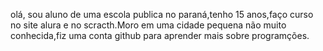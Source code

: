 olá, sou aluno  de uma escola publica no paraná,tenho 15 anos,faço curso no site alura e no scracth.Moro em uma cidade pequena não muito conhecida,fiz uma conta github para aprender mais sobre programções.
